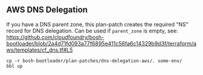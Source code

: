 ## AWS DNS Delegation

If you have a DNS parent zone, this plan-patch creates the required "NS" record for DNS delegation. Can be used if `parent_zone` is empty, see:
https://github.com/cloudfoundry/bosh-bootloader/blob/2a4d71fd093a77f6895e411c56fa6c14329b9d3f/terraform/aws/templates/cf_dns.tf#L5
```
cp -r bosh-bootloader/plan-patches/dns-delegation-aws/. some-env/
bbl up
```
